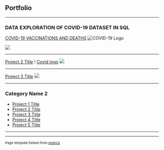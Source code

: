 ## Portfolio

---

### DATA EXPLORATION OF COVID-19 DATASET IN SQL

[COVID-19 VACCINATIONS AND DEATHS](/https://github.com/Zayhnie/COVID-19-Deaths-And-Vaccinations)
![COVID-19 Logo](/Zayhnie/ZainabIbrahim/blob/master/assets/css/download.jfif?raw=true)

<img src="images/dummy_thumbnail.jpg?raw=true"/>

---
[Project 2 Title](/pdf/sample_presentation.pdf)
! [Covid logo](/Zayhnie/ZainabIbrahim/blob/master/assets/css/download.jfif?raw=true)
<img src="images/dummy_thumbnail.jpg?raw=true"/>

---
[Project 3 Title](http://example.com/)
<img src="images/dummy_thumbnail.jpg?raw=true"/>

---

### Category Name 2

- [Project 1 Title](http://example.com/)
- [Project 2 Title](http://example.com/)
- [Project 3 Title](http://example.com/)
- [Project 4 Title](http://example.com/)
- [Project 5 Title](http://example.com/)

---




---
<p style="font-size:11px">Page template forked from <a href="https://github.com/evanca/quick-portfolio">evanca</a></p>
<!-- Remove above link if you don't want to attibute -->
